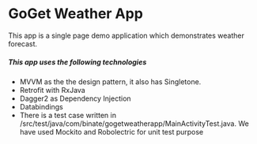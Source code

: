 

# GoGet Weather App
This app is a single page demo application which demonstrates weather forecast.

##### This app uses the following technologies
  - MVVM as the the design pattern, it also has Singletone.
  - Retrofit with RxJava
  - Dagger2 as Dependency Injection
  - Databindings
  - There is a test case written in /src/test/java/com/binate/gogetweatherapp/MainActivityTest.java. We have used Mockito and Robolectric for unit test purpose
